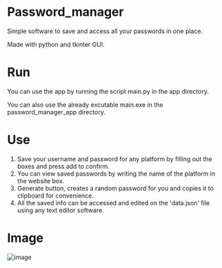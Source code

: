 # Password_manager
Simple software to save and access all your passwords in one place.

Made with python and tkinter GUI.

# Run
You can use the app by running the script main.py in the app directory.

You can also use the already excutable main.exe in the password_manager_app directory.

# Use 
1. Save your username and password for any platform by filling out the boxes and press add to confirm.
2. You can view saved passwords by writing the name of the platform in the website box.
3. Generate button, creates a random password for you and copies it to clipboard for convenience.
4. All the saved info can be accessed and edited on the 'data.json' file using any text editor software.


# Image
![image](https://user-images.githubusercontent.com/107172416/227758271-8d3e67ed-0917-4eab-8e3e-2ef4a3bab4ec.png)
